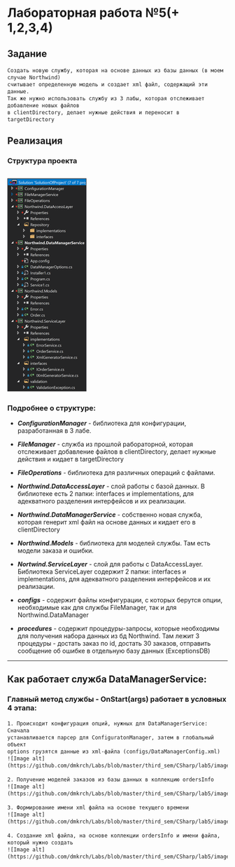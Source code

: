# Лабораторная работа №5(+ 1,2,3,4)

## Задание
```
Создать новую службу, которая на основе данных из базы данных (в моем случае Northwind) 
считывает определенную модель и создает xml файл, содержащий эти данные.
Так же нужно использовать службу из 3 лабы, которая отслеживает добавление новых файлов
в clientDirectory, делает нужные действия и переносит в targetDirectory
```

## Реализация
### Структура проекта
![Image alt](https://github.com/dmkrch/Labs/blob/master/third_sem/CSharp/lab5/images/projectStructure.png)
---

  ### Подробнее о структуре:
- ***ConfigurationManager*** - библиотека для конфигурации, разработанная в 3 лабе.

- ***FileManager*** - служба из прошлой рабораторной, которая отслеживает добавление файлов в clientDirectory, делает нужные действия и кидает в targetDirectory

- ***FileOperations*** - библиотека для различных операций с файлами.

- ***Northwind.DataAccessLayer*** - слой работы с базой данных. В библиотеке есть 2 папки: interfaces и implementations, для адекватного разделения интерфейсов и их реализации.

- ***Northwind.DataManagerService*** - собственно новая служба, которая генерит xml файл на основе данных и кидает его в clientDirectory

- ***Northwind.Models*** - библиотека для моделей службы. Там есть модели заказа и ошибки.

- ***Nortwind.ServiceLayer*** - слой для работы с DataAccessLayer. Библиотека ServiceLayer содержит 2 папки: interfaces и implementations, для адекватного разделения интерфейсов и их реализации.

- ***configs*** - содержит файлы конфигурации, с которых берутся опции, необходимые как для службы FileManager, так и для Northwind.DataManager

- ***procedures*** - содержит процедуры-запросы, которые необходимы для получения набора данных из бд Northwind. Там лежит 3 процедуры - достать заказ по id, достать 30 заказов, отправить сообщение об ошибке в отдельную базу данных (ExceptionsDB)
---
## Как работает служба DataManagerService:
### Главный метод службы - OnStart(args) работает в условных 4 этапа:
```
1. Происходит конфигурация опций, нужных для DataManagerService: Сначала
устанавливается парсер для ConfiguratonManager, затем в глобальный объект
options грузятся данные из xml-файла (configs/DataManagerConfig.xml)
![Image alt](https://github.com/dmkrch/Labs/blob/master/third_sem/CSharp/lab5/images/managerConfig.png)

2. Получение моделей заказов из базы данных в коллекцию ordersInfo
![Image alt](https://github.com/dmkrch/Labs/blob/master/third_sem/CSharp/lab5/images/gettingOrderList.png)

3. Формирование имени xml файла на основе текущего времени
![Image alt](https://github.com/dmkrch/Labs/blob/master/third_sem/CSharp/lab5/images/xmlFileName.png)

4. Создание xml файла, на основе коллекции ordersInfo и имени файла,
который нужно создать
![Image alt](https://github.com/dmkrch/Labs/blob/master/third_sem/CSharp/lab5/images/generateXml.png)
```
